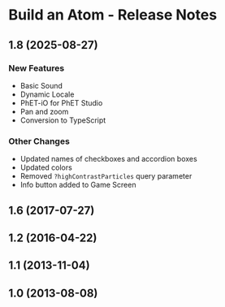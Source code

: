 # Build an Atom - Release Notes
<!-- 
Instructions:
* Replace {{SIM_TITLE}} with the simulation title.
* For a published version, replace {{PUBLICATION_DATE}} with the publication date, in year-month-day format, e.g. "2025-05-16".
* For a version that has not been published yet, replace {{PUBLICATION_DATE}} with "in progress".
* Make sure version numbers are correct, in MAJOR.MINOR format, e.g. "1.2".
* For a 1.0 release, only the 1.0 heading and date is needed. This includes ports of legacy sims.
* Developer and designer should collaborate on what to include for any release beyond 1.0. 
* For each new version, add a section to the top of these release notes - reverse chronological order, with the most-recent version at the top.

For an exemplar, see https://github.com/phetsims/balancing-chemical-equations/blob/main/doc/release-notes.md
-->


## 1.8  (2025-08-27)

### New Features
* Basic Sound
* Dynamic Locale
* PhET-iO for PhET Studio
* Pan and zoom
* Conversion to TypeScript

### Other Changes
* Updated names of checkboxes and accordion boxes
* Updated colors
* Removed `?highContrastParticles` query parameter
* Info button added to Game Screen

## 1.6 (2017-07-27)

## 1.2 (2016-04-22)

## 1.1 (2013-11-04)

## 1.0 (2013-08-08)
